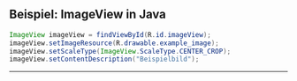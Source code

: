 ## Beispiel: ImageView in Java

```java
ImageView imageView = findViewById(R.id.imageView);
imageView.setImageResource(R.drawable.example_image);
imageView.setScaleType(ImageView.ScaleType.CENTER_CROP);
imageView.setContentDescription("Beispielbild");
```

---